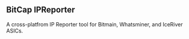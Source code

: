 ## BitCap IPReporter
A cross-platfrom IP Reporter tool for Bitmain, Whatsminer, and IceRiver ASICs.
